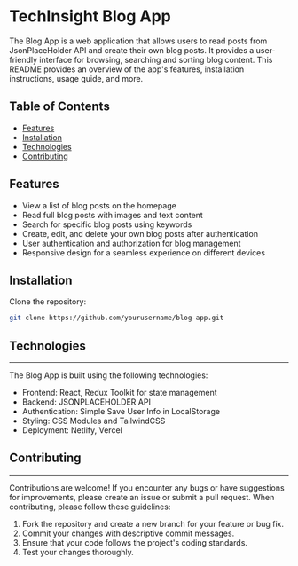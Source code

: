 # TechInsight Blog App

The Blog App is a web application that allows users to read posts from JsonPlaceHolder API and create their own blog posts. It provides a user-friendly interface for browsing, searching and sorting blog content. This README provides an overview of the app's features, installation instructions, usage guide, and more.

## Table of Contents

- [Features](#features)
- [Installation](#installation)
- [Technologies](#technologies)
- [Contributing](#contributing)

## Features

- View a list of blog posts on the homepage
- Read full blog posts with images and text content
- Search for specific blog posts using keywords
- Create, edit, and delete your own blog posts after authentication
- User authentication and authorization for blog management
- Responsive design for a seamless experience on different devices

## Installation

Clone the repository:

```bash
git clone https://github.com/yourusername/blog-app.git
```

## Technologies
------------

The Blog App is built using the following technologies:
-   Frontend: React, Redux Toolkit for state management
-   Backend: JSONPLACEHOLDER API
-   Authentication: Simple Save User Info in LocalStorage
-   Styling: CSS Modules and TailwindCSS
-   Deployment: Netlify, Vercel

## Contributing
------------

Contributions are welcome! If you encounter any bugs or have suggestions for improvements, please create an issue or submit a pull request. When contributing, please follow these guidelines:

1.  Fork the repository and create a new branch for your feature or bug fix.
2.  Commit your changes with descriptive commit messages.
3.  Ensure that your code follows the project's coding standards.
4.  Test your changes thoroughly.
